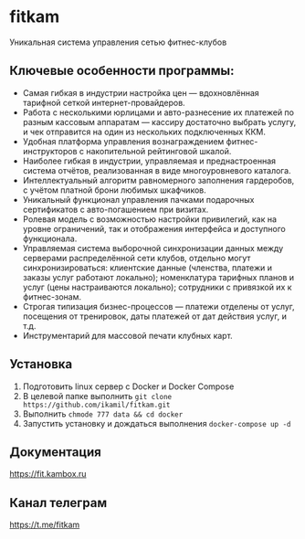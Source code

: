 # fitkam
Уникальная система управления сетью фитнес-клубов
## Ключевые особенности программы:
- Самая гибкая в индустрии настройка цен — вдохновлённая тарифной сеткой интернет-провайдеров.
- Работа с несколькими юрлицами и авто-разнесение их платежей по разным кассовым аппаратам — кассиру достаточно выбрать услугу, и чек отправится на один из нескольких подключенных ККМ.
- Удобная платформа управления вознаграждением фитнес-инструкторов с накопительной рейтинговой шкалой.
- Наиболее гибкая в индустрии, управляемая и преднастроенная система отчётов, реализованная в виде многоуровневого каталога.
- Интеллектуальный алгоритм равномерного заполнения гардеробов, с учётом платной брони любимых шкафчиков.
- Уникальный функционал управления пачками подарочных сертификатов с авто-погашением при визитах.
- Ролевая модель с возможностью настройки привилегий, как на уровне ограничений, так и отображения интерфейса и доступного функционала.
- Управляемая система выборочной синхронизации данных между серверами распределённой сети клубов, отдельно могут синхронизироваться:
клиентские данные (членства, платежи и заказы услуг работают локально);
номенклатура тарифных планов и услуг (цены настраиваются локально);
сотрудники с привязкой их к фитнес-зонам.
- Строгая типизация бизнес-процессов — платежи отделены от услуг, посещения от тренировок, даты платежей от дат действия услуг, и т.д.
- Инструментарий для массовой печати клубных карт.

## Установка
1. Подготовить linux сервер с Docker и Docker Compose
2. В целевой папке выполнить `git clone https://github.com/ikamil/fitkam.git`
3. Выполнить `chmode 777 data && cd docker`
4. Запустить установку и дождаться выполнения `docker-compose up -d`

## Документация
https://fit.kambox.ru

## Канал телеграм
https://t.me/fitkam
